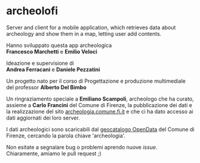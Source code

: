 archeolofi
==========

Server and client for a mobile application, which retrieves data about archeology and show them in a map,
letting user add contents.

<p>
    Hanno sviluppato questa app archeologica<br />
    <b>Francesco Marchetti</b> e <b>Emilio Veloci</b>
</p>
<p>
    Ideazione e supervisione di<br />
    <b>Andrea Ferracani</b> e <b>Daniele Pezzatini</b>
</p>
<p>
    Un progetto nato per il corso di Progettazione e produzione multimediale del professor <b>Alberto Del Bimbo</b>
</p>
<p>
    Un ringraziamento speciale a <b>Emiliano Scampoli</b>, archeologo che ha curato, 
    assieme a <b>Carlo Francini</b> del Comune di Firenze, la pubblicazione dei dati e la realizzazione 
    del sito <a href="archeologia.comune.fi.it">archeologia.comune.fi.it</a> e che ci ha dato 
    accesso ai dati aggiornati dei loro server.
</p>
<p>
    I dati archeologici sono scaricabili dal
    <a href="http://datigis.comune.fi.it/MapStore/">geocatalogo OpenData</a> 
    del Comune di Firenze, cercando la parola chiave 'archeologia'.
</p>
<p>
    Non esitate a segnalare bug o problemi aprendo nuove <i>issue</i>.<br />
    Chiaramente, amiamo le pull request ;)
</p>
